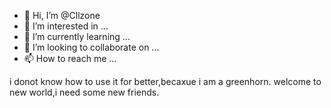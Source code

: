 - 👋 Hi, I’m @Cllzone
- 👀 I’m interested in ...
- 🌱 I’m currently learning ...
- 💞️ I’m looking to collaborate on ...
- 📫 How to reach me ...

<!---
Cllzone/Cllzone is a ✨ special ✨ repository because its `README.md` (this file) appears on your GitHub profile.
You can click the Preview link to take a look at your changes.
--->
i donot know how to use it for better,becaxue i am a greenhorn.
welcome to new world,i need some new friends.
